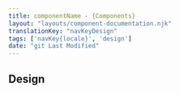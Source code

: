 ```yaml
---
title: componentName - {Components}
layout: "layouts/component-documentation.njk"
translationKey: "navKeyDesign"
tags: ['navKey{locale}', 'design']
date: "git Last Modified"
---
```


## Design
